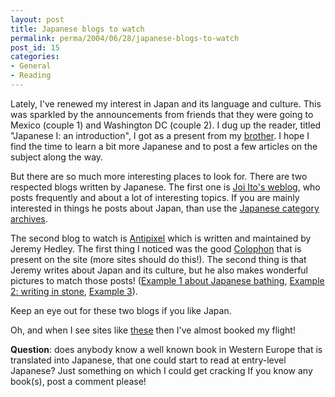```yaml
---
layout: post
title: Japanese blogs to watch
permalink: perma/2004/06/28/japanese-blogs-to-watch
post_id: 15
categories: 
- General
- Reading
---
```


Lately, I've renewed my interest in Japan and its language and culture. This was sparkled by the announcements from friends that they were going to Mexico (couple 1) and Washington DC (couple 2). I dug up the reader, titled "Japanese I: an introduction", I got as a present from my [brother](http:/www.herjen.nl/). I hope I find the time to learn a bit more Japanese and to post a few articles on the subject along the way.

But there are so much more interesting places to look for. There are two respected blogs written by Japanese. The first one is [Joi Ito's weblog](http:/joi.ito.com/), who posts frequently and about a lot of interesting topics. If you are mainly interested in things he posts about Japan, than use the [Japanese category archives](http:/joi.ito.com/archives/cat_japanese_culture.html).

The second blog to watch is [Antipixel](http:/www.antipixel.com/blog/index.shtml) which is written and maintained by Jeremy Hedley. The first thing I noticed was the good [Colophon](http:/www.antipixel.com/blog/colophon.html) that is present on the site (more sites should do this!). The second thing is that Jeremy writes about Japan and its culture, but he also makes wonderful pictures to match those posts! ([Example 1 about Japanese bathing](http:/www.antipixel.com/blog/archives/2003/09/13/the_gentle_art_of_japanese_bathing.html), [Example 2: writing in stone](http:/www.antipixel.com/blog/archives/2003/09/12/written_in_stone.html), [Example 3](http:/www.antipixel.com/blog/archives/2001/11/29/lone_leonid.html)).

Keep an eye out for these two blogs if you like Japan.

Oh, and when I see sites like [these](http:/www.japanspecialists.com/) then I've almost booked my flight!

**Question**: does anybody know a well known book in Western Europe that is translated into Japanese, that one could start to read at entry-level Japanese? Just something on which I could get cracking If you know any book(s), post a comment please!
